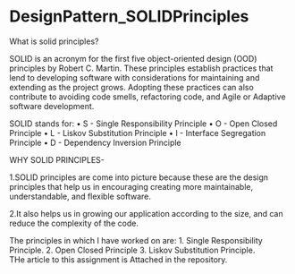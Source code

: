 # DesignPattern_SOLIDPrinciples




What is solid principles?

SOLID is an acronym for the first five object-oriented design (OOD) principles by Robert C. Martin. These principles establish practices that lend to developing software with considerations for maintaining and extending as the project grows. Adopting these practices can also contribute to avoiding code smells, refactoring code, and Agile or Adaptive software development.

SOLID stands for:
    • S - Single Responsibility Principle
    • O - Open Closed Principle
    • L - Liskov Substitution Principle
    • I - Interface Segregation Principle
    • D - Dependency Inversion Principle

WHY SOLID PRINCIPLES-

1.SOLID principles are come into picture because these are the
design principles that help us in encouraging creating more
maintainable, understandable, and flexible software.

2.It also helps us in growing our application according to the
size, and can reduce the complexity of the code.

The principles in which I have worked on are:
    1.  Single Responsibility Principle.
    2. Open Closed Principle
    3. Liskov Substitution Principle.  
THe article to this assignment is Attached in the repository.
